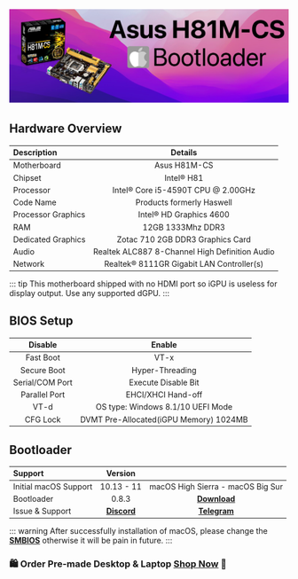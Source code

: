 ![](../Asus-H81-M-CS/asush81m-cs.png)

## Hardware Overview
| Description | Details |
| :-------- | :------: |
| Motherboard | Asus H81M-CS |
| Chipset | Intel® H81 |
| Processor | Intel® Core i5-4590T CPU @ 2.00GHz |
| Code Name | Products formerly Haswell |
| Processor Graphics | Intel® HD Graphics 4600 |
| RAM | 12GB 1333Mhz DDR3 |
| Dedicated Graphics | Zotac 710 2GB DDR3 Graphics Card |
| Audio | Realtek ALC887 8-Channel High Definition Audio |
| Network | Realtek® 8111GR Gigabit LAN Controller(s) |

::: tip
This motherboard shipped with no HDMI port so iGPU is useless for display output. Use any supported dGPU.
:::
## BIOS Setup
| Disable | Enable |
| :------: | :-----: |
| Fast Boot | VT-x |
| Secure Boot | Hyper-Threading |
| Serial/COM Port | Execute Disable Bit |
| Parallel Port | EHCI/XHCI Hand-off |
| VT-d | OS type: Windows 8.1/10 UEFI Mode |
| CFG Lock | DVMT Pre-Allocated(iGPU Memory) 1024MB |

## Bootloader 
| Support | Version | |
| :------ | :-------------------: | :-------------: |
| Initial macOS Support | 10.13 - 11 | macOS High Sierra - macOS Big Sur |
| Bootloader| 0.8.3 | **[Download](https://github.com/realtapan/macOS-Bootloader/raw/master/desktop-efi/Asus-H81-M-CS/EFI.zip)** |
| Issue & Support | **[Discord](https://discord.gg/466jPtNZgC)** | **[Telegram](https://t.me/macEFI)** |

::: warning
After successfully installation of macOS, please change the **[SMBIOS]()** otherwise it will be pain in future.
:::
### 🛍  **Order Pre-made Desktop & Laptop [Shop Now]()** 🛒